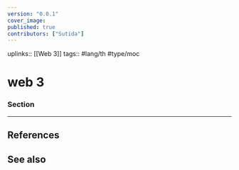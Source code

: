 ```yaml
---
version: "0.0.1"
cover_image:
published: true
contributors: ["Sutida"]
---
```

uplinks:: [[Web 3]]
tags:: #lang/th #type/moc

# web 3
### Section 
   

---
## References
## See also
